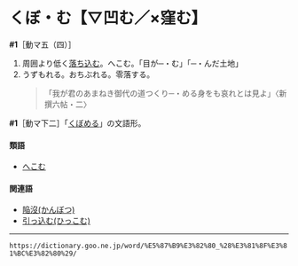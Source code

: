 # くぼ・む【▽凹む／×窪む】

**\#1**［動マ五（四）］
1. 周囲より低く[落ち込む](おちこむ（落ち込む）)。へこむ。「目が─・む」「─・んだ土地」
2. うずもれる。おちぶれる。零落する。    
    >「我が君のあまねき御代の道つくり─・める身をも哀れとは見よ」〈新撰六帖・二〉
        

**\#1**［動マ下二］「[くぼめる](https://dictionary.goo.ne.jp/word/%E5%87%B9%E3%82%81%E3%82%8B/#jn-62825)」の文語形。

#### 類語

-   [へこむ](https://dictionary.goo.ne.jp/word/%E5%87%B9%E3%82%80_%28%E3%81%B8%E3%81%93%E3%82%80%29/#jn-198908)

#### 関連語

-   [陥沒(かんぼつ)](https://dictionary.goo.ne.jp/word/%E9%99%A5%E6%B2%A1/#jn-49715)
-   [引っ込む(ひっこむ)](https://dictionary.goo.ne.jp/word/%E5%BC%95%E3%81%A3%E8%BE%BC%E3%82%80/#jn-185418)

---
`https://dictionary.goo.ne.jp/word/%E5%87%B9%E3%82%80_%28%E3%81%8F%E3%81%BC%E3%82%80%29/`